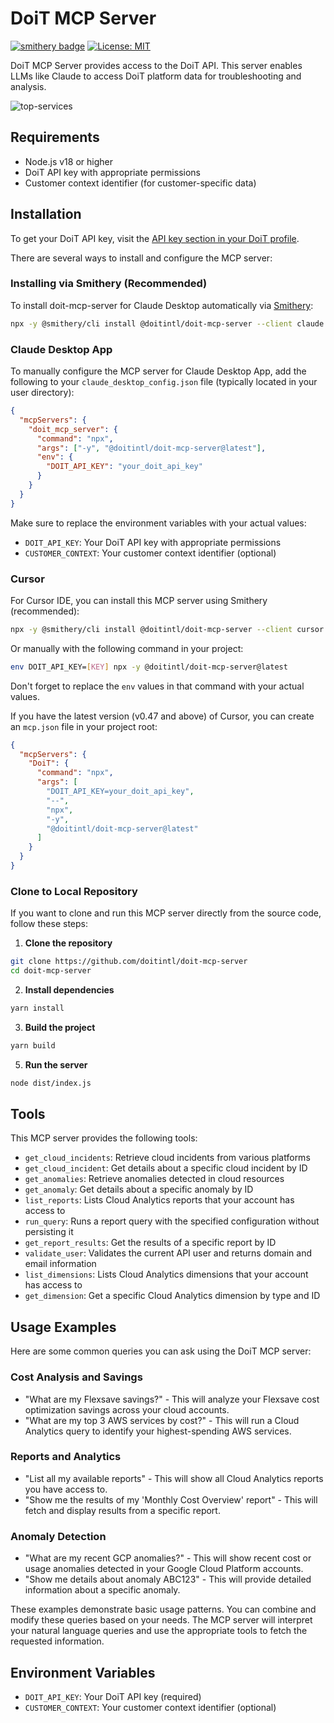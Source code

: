 # DoiT MCP Server

[![smithery badge](https://smithery.ai/badge/@doitintl/doit-mcp-server)](https://smithery.ai/server/@doitintl/doit-mcp-server)
[![License: MIT](https://img.shields.io/badge/License-MIT-yellow.svg)](https://opensource.org/licenses/MIT)

DoiT MCP Server provides access to the DoiT API. This server enables LLMs like Claude to access DoiT platform data for troubleshooting and analysis.

![top-services](https://github.com/user-attachments/assets/749dd237-3021-439d-b447-64605393389d)


## Requirements

- Node.js v18 or higher
- DoiT API key with appropriate permissions
- Customer context identifier (for customer-specific data)

## Installation

To get your DoiT API key, visit the [API key section in your DoiT profile](https://help.doit.com/docs/general/profile#api-key).

There are several ways to install and configure the MCP server:

### Installing via Smithery (Recommended)

To install doit-mcp-server for Claude Desktop automatically via [Smithery](https://smithery.ai/server/@doitintl/doit-mcp-server):

```bash
npx -y @smithery/cli install @doitintl/doit-mcp-server --client claude
```

### Claude Desktop App

To manually configure the MCP server for Claude Desktop App, add the following to your `claude_desktop_config.json` file (typically located in your user directory):

```json
{
  "mcpServers": {
    "doit_mcp_server": {
      "command": "npx",
      "args": ["-y", "@doitintl/doit-mcp-server@latest"],
      "env": {
        "DOIT_API_KEY": "your_doit_api_key"
      }
    }
  }
}
```

Make sure to replace the environment variables with your actual values:

- `DOIT_API_KEY`: Your DoiT API key with appropriate permissions
- `CUSTOMER_CONTEXT`: Your customer context identifier (optional)

### Cursor

For Cursor IDE, you can install this MCP server using Smithery (recommended):

```bash
npx -y @smithery/cli install @doitintl/doit-mcp-server --client cursor
```

Or manually with the following command in your project:

```bash
env DOIT_API_KEY=[KEY] npx -y @doitintl/doit-mcp-server@latest
```

Don't forget to replace the `env` values in that command with your actual values.

If you have the latest version (v0.47 and above) of Cursor, you can create an `mcp.json` file in your project root:

```json
{
  "mcpServers": {
    "DoiT": {
      "command": "npx",
      "args": [
        "DOIT_API_KEY=your_doit_api_key",
        "--",
        "npx",
        "-y",
        "@doitintl/doit-mcp-server@latest"
      ]
    }
  }
}
```

### Clone to Local Repository

If you want to clone and run this MCP server directly from the source code, follow these steps:

1. **Clone the repository**

```bash
git clone https://github.com/doitintl/doit-mcp-server
cd doit-mcp-server
```

2. **Install dependencies**

```bash
yarn install
```

3. **Build the project**

```bash
yarn build
```

5. **Run the server**

```bash
node dist/index.js
```

## Tools

This MCP server provides the following tools:

- `get_cloud_incidents`: Retrieve cloud incidents from various platforms
- `get_cloud_incident`: Get details about a specific cloud incident by ID
- `get_anomalies`: Retrieve anomalies detected in cloud resources
- `get_anomaly`: Get details about a specific anomaly by ID
- `list_reports`: Lists Cloud Analytics reports that your account has access to
- `run_query`: Runs a report query with the specified configuration without persisting it
- `get_report_results`: Get the results of a specific report by ID
- `validate_user`: Validates the current API user and returns domain and email information
- `list_dimensions`: Lists Cloud Analytics dimensions that your account has access to
- `get_dimension`: Get a specific Cloud Analytics dimension by type and ID

## Usage Examples

Here are some common queries you can ask using the DoiT MCP server:

### Cost Analysis and Savings

- "What are my Flexsave savings?" - This will analyze your Flexsave cost optimization savings across your cloud accounts.
- "What are my top 3 AWS services by cost?" - This will run a Cloud Analytics query to identify your highest-spending AWS services.

### Reports and Analytics

- "List all my available reports" - This will show all Cloud Analytics reports you have access to.
- "Show me the results of my 'Monthly Cost Overview' report" - This will fetch and display results from a specific report.

### Anomaly Detection

- "What are my recent GCP anomalies?" - This will show recent cost or usage anomalies detected in your Google Cloud Platform accounts.
- "Show me details about anomaly ABC123" - This will provide detailed information about a specific anomaly.

These examples demonstrate basic usage patterns. You can combine and modify these queries based on your needs. The MCP server will interpret your natural language queries and use the appropriate tools to fetch the requested information.

## Environment Variables

- `DOIT_API_KEY`: Your DoiT API key (required)
- `CUSTOMER_CONTEXT`: Your customer context identifier (optional)
